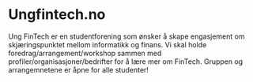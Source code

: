 # Ungfintech.no

Ung FinTech er en studentforening som ønsker å skape engasjement om skjæringspunktet mellom informatikk og finans. Vi skal holde foredrag/arrangement/workshop sammen med profiler/organisasjoner/bedrifter for å lære mer om FinTech. Gruppen og arrangemnetene er åpne for alle studenter!
